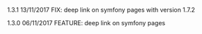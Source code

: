 1.3.1 13/11/2017
FIX: deep link on symfony pages with version 1.7.2
 
1.3.0 06/11/2017
FEATURE: deep link on symfony pages
